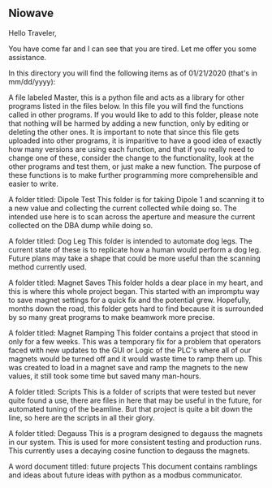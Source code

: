 ## Niowave

Hello Traveler,

You have come far and I can see that you are tired. Let me offer you some assistance.

In this directory you will find the following items as of 01/21/2020 (that's in mm/dd/yyyy):

A file labeled Master, this is a python file and acts as a library for other programs
	listed in the files below. In this file you will find the functions called in other
	programs. If you would like to add to this folder, please note that nothing will
	be harmed by adding a new function, only by editing or deleting the other ones. 
	It is important to note that since this file gets uploaded into other programs, 
	it is imparitive to have a good idea of exactly how many versions are using each function,
	and that if you really need to change one of these, consider the change to the functionality,
	look at the other programs and test them, or just make a new function.
	The purpose of these functions is to make further programming more comprehensible and easier to write.
	
	
A folder titled: Dipole Test
	This folder is for taking Dipole 1 and scanning it to a new value and collecting
	the current collected while doing so. The intended use here is to scan across
	the aperture and measure the current collected on the DBA dump while doing so. 
	
A folder titled: Dog Leg
	This folder is intended to automate dog legs. The current state of these is to replicate
	how a human would perform a dog leg. Future plans may take a shape that could be more useful
	than the scanning method currently used.
	
A folder titled: Magnet Saves
	This folder holds a dear place in my heart, and this is where this whole project began. This 
	started with an impromptu way to save magnet settings for a quick fix and the potential grew.
	Hopefully, months down the road, this folder gets hard to find because it is surrounded by so
	many great programs to make beamwork more precise.
	
A folder titled: Magnet Ramping
	This folder contains a project that stood in only for a few weeks. This was a temporary fix
	for a problem that operators faced with new updates to the GUI or Logic of the PLC's where 
	all of our magnets would be turned off and it would waste time to ramp them up. This was created 
	to load in a magnet save and ramp the magnets to the new values, it still took some time but saved
	many man-hours.
	
A folder titled: Scripts
	This is a folder of scripts that were tested but never quite found a use, there are files in here that
	may be useful in the future, for automated tuning of the beamline. But that project is quite a bit down 
	the line, so here are the scripts in all their glory. 
	
A folder titled: Degauss
	This is a program designed to degauss the magnets in our system. This is used for more consistent testing
	and production runs. This currently uses a decaying cosine function to degauss the magnets.
	
A word document titled: future projects
	This document contains ramblings and ideas about future ideas with python as a modbus communicator.
